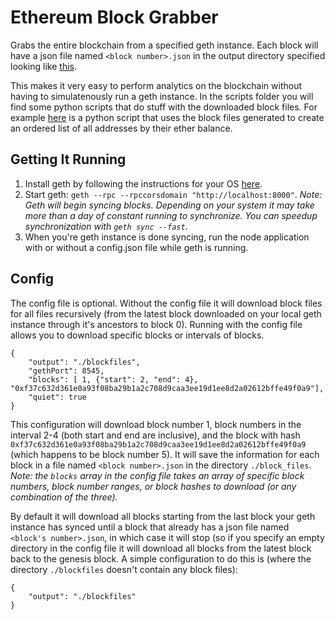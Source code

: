 # Ethereum Block Grabber
Grabs the entire blockchain from a specified geth instance. Each block will have a json file named ```<block number>.json``` in the output directory specified looking like [this](https://gist.github.com/toinetoine/2067be1b72cee66b143b220edbb5b522).

This makes it very easy to perform analytics on the blockchain without having to simulatenously run a geth instance. In the scripts folder you will find some python scripts that do stuff with the downloaded block files. For example [here](https://github.com/Antoine-D/ethereum-block-grabber/blob/master/scripts/balances.py) is a python script that uses the block files generated to create an ordered list of all addresses by their ether balance. 

## Getting It Running
  1. Install geth by following the instructions for your OS [here](https://www.ethereum.org/cli).
  2. Start geth: ```geth --rpc --rpccorsdomain "http://localhost:8000"```. *Note: Geth will begin syncing blocks. Depending on your system it may take more than a day of constant running to synchronize. You can speedup synchronization with ```geth sync --fast```.*
  3. When you're geth instance is done syncing, run the node application with or without a config.json file while geth is running.

## Config
The config file is optional. Without the config file it will download block files for all files recursively (from the latest block downloaded on your local geth instance through it's ancestors to block 0). Running with the config file allows you to download specific blocks or intervals of blocks.
```
{
    "output": "./blockfiles",
    "gethPort": 8545, 
    "blocks": [ 1, {"start": 2, "end": 4}, "0xf37c632d361e0a93f08ba29b1a2c708d9caa3ee19d1ee8d2a02612bffe49f0a9"],
    "quiet": true
}
```
This configuration will download block number 1, block numbers in the interval 2-4 (both start and end are inclusive), and the block with hash `0xf37c632d361e0a93f08ba29b1a2c708d9caa3ee19d1ee8d2a02612bffe49f0a9` (which happens to be block number 5). It will save the information for each block in a file named ```<block number>.json``` in the directory ```./block_files```.
*Note: the ```blocks``` array in the config file takes an array of specific block numbers, block number ranges, or block hashes to download (or any combination of the three).*

By default it will download all blocks starting from the last block your geth instance has synced until a block that already has a json file named ```<block's number>.json```, in which case it will stop (so if you specify an empty directory in the config file it will download all blocks from the latest block back to the genesis block. A simple configuration to do this is (where the directory ```./blockfiles``` doesn't contain any block files):
```
{
    "output": "./blockfiles"
}
```
